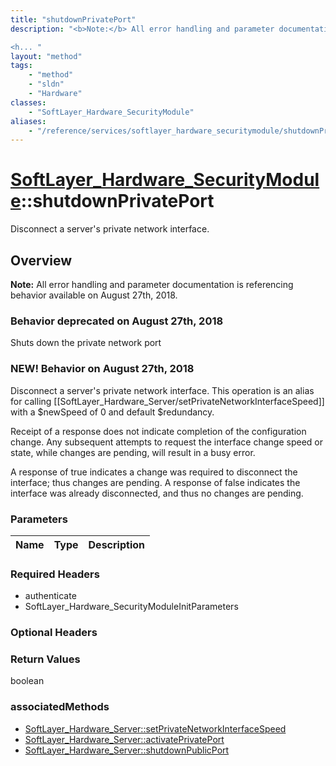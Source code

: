 ```yaml
---
title: "shutdownPrivatePort"
description: "<b>Note:</b> All error handling and parameter documentation is referencing behavior available on August 27th, 2018. 

<h... "
layout: "method"
tags:
    - "method"
    - "sldn"
    - "Hardware"
classes:
    - "SoftLayer_Hardware_SecurityModule"
aliases:
    - "/reference/services/softlayer_hardware_securitymodule/shutdownPrivatePort"
---
```

# [SoftLayer_Hardware_SecurityModule](/reference/services/SoftLayer_Hardware_SecurityModule)::shutdownPrivatePort

Disconnect a server's private network interface.


## Overview 
<b>Note:</b> All error handling and parameter documentation is referencing behavior available on August 27th, 2018. 

<h3>Behavior deprecated on August 27th, 2018</h3> 

Shuts down the private network port 

<h3>NEW! Behavior on August 27th, 2018</h3> 

Disconnect a server's private network interface. This operation is an alias for calling [[SoftLayer_Hardware_Server/setPrivateNetworkInterfaceSpeed]] with a $newSpeed of 0 and default $redundancy. 

Receipt of a response does not indicate completion of the configuration change. Any subsequent attempts to request the interface change speed or state, while changes are pending, will result in a busy error. 

A response of true indicates a change was required to disconnect the interface; thus changes are pending. A response of false indicates the interface was already disconnected, and thus no changes are pending. 

### Parameters 
|Name | Type | Description |
| --- | --- | --- |


### Required Headers
* authenticate
* SoftLayer_Hardware_SecurityModuleInitParameters

### Optional Headers

### Return Values
boolean


### associatedMethods

*  [SoftLayer_Hardware_Server::setPrivateNetworkInterfaceSpeed](/reference/services/SoftLayer_Hardware_Server/setPrivateNetworkInterfaceSpeed )
*  [SoftLayer_Hardware_Server::activatePrivatePort](/reference/services/SoftLayer_Hardware_Server/activatePrivatePort )
*  [SoftLayer_Hardware_Server::shutdownPublicPort](/reference/services/SoftLayer_Hardware_Server/shutdownPublicPort )

